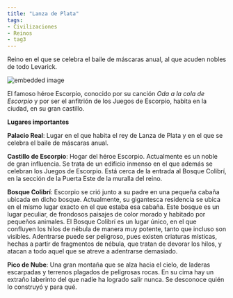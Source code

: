 ```yaml
---
title: "Lanza de Plata"
tags:
- Civilizaciones
- Reinos
- tag3
---
```

Reino en el que se celebra el baile de máscaras anual, al que acuden nobles de todo Levarick.

![embedded image](https://assets.legendkeeper.com/3a58fedd-8c4f-4155-8324-317cb87dc06c.jpg "Attachment")

El famoso héroe Escorpio, conocido por su canción _Oda a la cola de Escorpio_ y por ser el anfitrión de los Juegos de Escorpio, habita en la ciudad, en su gran castillo.

**Lugares importantes**

**Palacio Real**: Lugar en el que habita el rey de Lanza de Plata y en el que se celebra el baile de máscaras anual.

**Castillo de Escorpio**: Hogar del héroe Escorpio. Actualmente es un noble de gran influencia. Se trata de un edificio inmenso en el que además se celebran los Juegos de Escorpio. Está cerca de la entrada al Bosque Colibrí, en la sección de la Puerta Este de la muralla del reino.

**Bosque Colibrí**: Escorpio se crió junto a su padre en una pequeña cabaña ubicada en dicho bosque. Actualmente, su gigantesca residencia se ubica en el mismo lugar exacto en el que estaba esa cabaña. Este bosque es un lugar peculiar, de frondosos paisajes de color morado y habitado por pequeños animales. El Bosque Colibrí es un lugar único, en el que confluyen los hilos de nébula de manera muy potente, tanto que incluso son visibles. Adentrarse puede ser peligroso, pues existen criaturas místicas, hechas a partir de fragmentos de nébula, que tratan de devorar los hilos, y atacan a todo aquel que se atreve a adentrarse demasiado.

**Pico de Nube**: Una gran montaña que se alza hacia el cielo, de laderas escarpadas y terrenos plagados de peligrosas rocas. En su cima hay un extraño laberinto del que nadie ha logrado salir nunca. Se desconoce quién lo construyó y para qué.